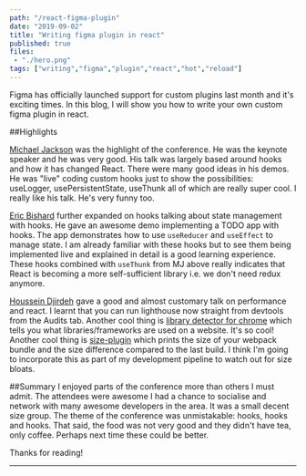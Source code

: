 ```yaml
---
path: "/react-figma-plugin"
date: "2019-09-02"
title: "Writing figma plugin in react"
published: true
files:
 - "./hero.png"
tags: ["writing","figma","plugin","react","hot","reload"]
---
```


Figma has officially launched support for custom plugins last month and it's exciting times.
In this blog, I will show you how to write your own custom figma plugin in react. 


##Highlights  

[Michael Jackson](https://github.com/Mjackson/react-loop-2019) was the highlight of the conference. 
He was the keynote speaker and he was very good. His talk was largely based around hooks and how it has
changed React. There were many good ideas in his demos. He was "live" coding custom hooks just to show
the possibilities: useLogger, usePersistentState, useThunk all of which are really super cool. I really 
like his talk. He's very funny too.

[Eric Bishard](https://dev.to/httpjunkie/react-loop-p8) further expanded on hooks talking
about state management with hooks. He gave an awesome demo implementing a TODO app with hooks. The app demonstrates
how to use `useReducer` and `useEffect` to manage state. I am already familiar with these hooks but to see them being
implemented live and explained in detail is a good learning experience. These hooks combined with `useThunk` from MJ 
above really indicates that React is becoming a more self-sufficient library i.e. we don't need redux anymore.

[Houssein Djirdeh](https://houssein.me/progressive-react) gave a good and almost customary talk on performance and react. 
I learnt that you can run lighthouse now straight from devtools from the Audits tab. Another cool thing is [library detector for chrome](https://github.com/johnmichel/Library-Detector-for-Chrome)
which tells you what libraries/frameworks are used on a website. It's so cool! Another cool thing is [size-plugin](https://github.com/GoogleChromeLabs/size-plugin)
which prints the size of your webpack bundle and the size difference compared to the last build. I think I'm going
to incorporate this as part of my development pipeline to watch out for size bloats.

##Summary
I enjoyed parts of the conference more than others I must admit. The attendees were awesome I had a chance
to socialise and network with many awesome developers in the area. It was a small decent size group. The theme
of the conference was unmistakable: hooks, hooks and hooks. That said, the food was not very good and
they didn't have tea, only coffee. Perhaps next time these could be better.

Thanks for reading! 

---------------------------------------------------------------------------------------
